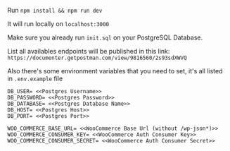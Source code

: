 Run
`npm install && npm run dev`

It will run locally on
`localhost:3000`

Make sure you already run `init.sql` on your PostgreSQL Database.

List all availables endpoints will be published in this link:
`https://documenter.getpostman.com/view/9816560/2s93sdXWVQ`

Also there's some environment variables that you need to set, it's all listed in `.env.example` file

```
DB_USER= <<Postgres Username>>
DB_PASSWORD= <<Postgres Password>>
DB_DATABASE= <<Postgres Database Name>>
DB_HOST= <<Postgres Host>>
DB_PORT= <<Postgres Port>>

WOO_COMMERCE_BASE_URL= <<WooCommerce Base Url (without /wp-json*)>>
WOO_COMMERCE_CONSUMER_KEY= <<WooCommerce Auth Consumer Key>>
WOO_COMMERCE_CONSUMER_SECRET= <<WooCommerce Auth Consumer Secret>>
```
